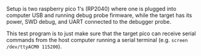 Setup is two raspberry pico 1's (RP2040) where one is plugged into computer USB and running debug probe firmware, while the target has its power, SWD debug, and UART connected to the debugger probe.

This test program is to just make sure that the target pico can receive serial commands from the host computer running a serial terminal (e.g. `screen /dev/ttyACM0 115200`).
